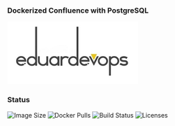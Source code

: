 ### Dockerized Confluence with PostgreSQL

![Logo](./assets/logo.jpg)

### Status
<img alt="Image Size" src="https://img.shields.io/docker/image-size/eduardevops/confluence7-postgresql" style="max-width:100%;"> <img alt="Docker Pulls" src="https://img.shields.io/docker/pulls/eduardevops/confluence7-postgresql" style="max-width:100%;"> <img alt="Build Status" src="https://img.shields.io/docker/cloud/build/eduardevops/confluence7-postgresql" style="max-width:100%;"> <img alt="Licenses" src="https://img.shields.io/badge/License-GPLv3-blue.svg" style="max-width:100%;">
